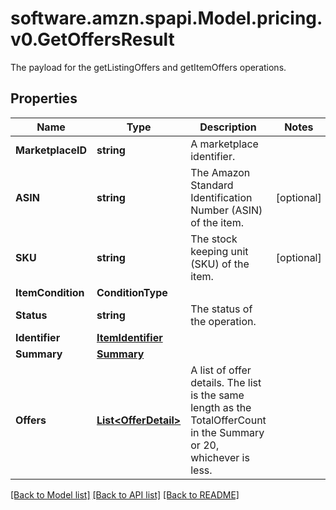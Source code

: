 # software.amzn.spapi.Model.pricing.v0.GetOffersResult
The payload for the getListingOffers and getItemOffers operations.

## Properties

Name | Type | Description | Notes
------------ | ------------- | ------------- | -------------
**MarketplaceID** | **string** | A marketplace identifier. | 
**ASIN** | **string** | The Amazon Standard Identification Number (ASIN) of the item. | [optional] 
**SKU** | **string** | The stock keeping unit (SKU) of the item. | [optional] 
**ItemCondition** | **ConditionType** |  | 
**Status** | **string** | The status of the operation. | 
**Identifier** | [**ItemIdentifier**](ItemIdentifier.md) |  | 
**Summary** | [**Summary**](Summary.md) |  | 
**Offers** | [**List&lt;OfferDetail&gt;**](OfferDetail.md) | A list of offer details. The list is the same length as the TotalOfferCount in the Summary or 20, whichever is less. | 

[[Back to Model list]](../README.md#documentation-for-models) [[Back to API list]](../README.md#documentation-for-api-endpoints) [[Back to README]](../README.md)

